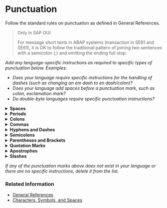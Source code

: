 # Punctuation

Follow the standard rules on punctuation as defined in General References.

> Only in SAP GUI
>
> For message short texts in ABAP systems (transaction in SE91 and SE61), it is OK to follow the traditional pattern of joining two sentences with a semicolon (;) and omitting the ending full stop.

*Add any language-specific instructions as required to specific types of punctuation below. Examples:*

* *Does your language require specific instructions for the handling of dashes (such as changing an em dash to en dash/colon)?* 
* *Does your language add spaces before a punctuation mark, such as colon, exclamation mark?*
* *Do double-byte languages require specific punctuation instructions?*

<details><summary><b>Spaces</b></summary>
TBA
</details>

<details><summary><b>Periods</b></summary>
TBA
</details>

<details><summary><b>Colons</b></summary>
TBA
</details>

<details><summary><b>Commas</b></summary>
TBA
</details>

<details><summary><b>Hyphens and Dashes</b></summary>
TBA
</details>

<details><summary><b>Semicolons</b></summary>
TBA
</details>

<details><summary><b>Parentheses and Brackets</b></summary>
TBA
</details>

<details><summary><b>Quotation Marks</b></summary>
TBA
</details>

<details><summary><b>Apostrophes</b></summary>
TBA
</details>

<details><summary><b>Slashes</b></summary>
TBA
</details>

*If any of the punctuation marks above does not exist in your language or there are no specific instructions, delete it from the list.*

### Related Information

* [General References](../00_general_references.md)
* [Characters, Symbols, and Spaces](characters_symbols_and_spaces.md)
